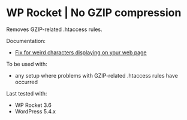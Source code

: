 # WP Rocket | No GZIP compression

Removes GZIP-related .htaccess rules.

Documentation:
* [Fix for weird characters displaying on your web page](http://docs.wp-rocket.me/article/52-fix-for-weird-characters-displaying-on-your-web-page)

To be used with:
* any setup where problems with GZIP-related .htaccess rules have occurred

Last tested with:
* WP Rocket 3.6
* WordPress 5.4.x
